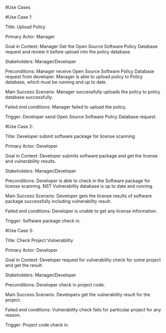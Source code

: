 #Use Cases

#Use Case 1: 

Title: Upload Policy

Primary Actor: Manager

Goal in Context: Manager Get the Open Source Software Policy Database request and review it before upload into the policy database.

Stakeholders: Manager/Developer

Preconditions: Manager receive Open Source Software Policy Database request from developer. Manager is able to upload policy to Policy database, which must be running and up to date. 

Main Success Scenario: Manager successfully uploads the policy to policy database successfully.

Failed end conditions: Manager failed to upload the policy.

Trigger: Developer send Open Source Software Policy Database request.

#Use Case 2: 

Title: Developer submit software package for license scanning

Primary Actor: Developer

Goal in Context: Developer submits software package and get the license and vulnerability results.

Stakeholders: Manager/Developer

Preconditions: Developer is able to check in the Software package for license scanning. NST Vulnerability database is up to date and running.

Main Success Scenario: Developer gets the license results of software package successfully including vulnerability result.

Failed end conditions: Developer is unable to get any license information.

Trigger: Software package check in.

#Use Case 3: 

Title: Check Project Vulnerability

Primary Actor: Developer

Goal in Context: Developer request for vulnerability check for some project and get the result.

Stakeholders: Manager/Developer

Preconditions: Developer check in project code.

Main Success Scenario: Developers get the vulnerability result for the project.

Failed end conditions: Vulnerability check fails for particular project for any reason.

Trigger: Project code check in.





